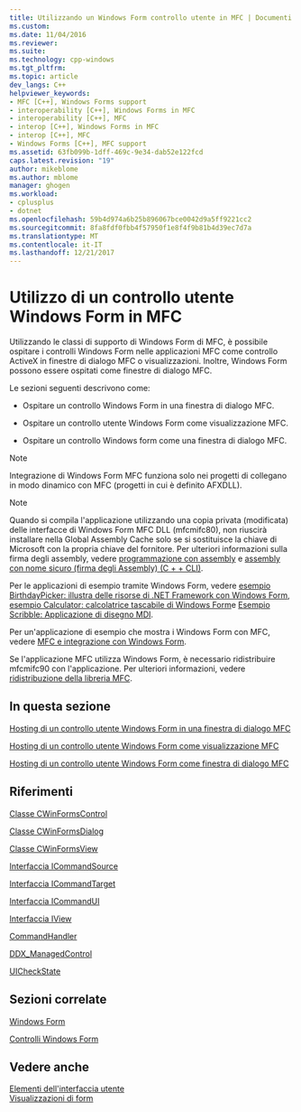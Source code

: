 ```yaml
---
title: Utilizzando un Windows Form controllo utente in MFC | Documenti Microsoft
ms.custom: 
ms.date: 11/04/2016
ms.reviewer: 
ms.suite: 
ms.technology: cpp-windows
ms.tgt_pltfrm: 
ms.topic: article
dev_langs: C++
helpviewer_keywords:
- MFC [C++], Windows Forms support
- interoperability [C++], Windows Forms in MFC
- interoperability [C++], MFC
- interop [C++], Windows Forms in MFC
- interop [C++], MFC
- Windows Forms [C++], MFC support
ms.assetid: 63fb099b-1dff-469c-9e34-dab52e122fcd
caps.latest.revision: "19"
author: mikeblome
ms.author: mblome
manager: ghogen
ms.workload:
- cplusplus
- dotnet
ms.openlocfilehash: 59b4d974a6b25b896067bce0042d9a5ff9221cc2
ms.sourcegitcommit: 8fa8fdf0fbb4f57950f1e8f4f9b81b4d39ec7d7a
ms.translationtype: MT
ms.contentlocale: it-IT
ms.lasthandoff: 12/21/2017
---
```

# <a name="using-a-windows-form-user-control-in-mfc"></a>Utilizzo di un controllo utente Windows Form in MFC
Utilizzando le classi di supporto di Windows Form di MFC, è possibile ospitare i controlli Windows Form nelle applicazioni MFC come controllo ActiveX in finestre di dialogo MFC o visualizzazioni. Inoltre, Windows Form possono essere ospitati come finestre di dialogo MFC.  
  
 Le sezioni seguenti descrivono come:  
  
-   Ospitare un controllo Windows Form in una finestra di dialogo MFC.  
  
-   Ospitare un controllo utente Windows Form come visualizzazione MFC.  
  
-   Ospitare un controllo Windows form come una finestra di dialogo MFC.  
  
> [!NOTE]
>  Integrazione di Windows Form MFC funziona solo nei progetti di collegano in modo dinamico con MFC (progetti in cui è definito AFXDLL).  
  
> [!NOTE]
>  Quando si compila l'applicazione utilizzando una copia privata (modificata) delle interfacce di Windows Form MFC DLL (mfcmifc80), non riuscirà installare nella Global Assembly Cache solo se si sostituisce la chiave di Microsoft con la propria chiave del fornitore. Per ulteriori informazioni sulla firma degli assembly, vedere [programmazione con assembly](/dotnet/framework/app-domains/programming-with-assemblies) e [assembly con nome sicuro (firma degli Assembly) (C + + CLI)](../dotnet/strong-name-assemblies-assembly-signing-cpp-cli.md).  
  
 Per le applicazioni di esempio tramite Windows Form, vedere [esempio BirthdayPicker: illustra delle risorse di .NET Framework con Windows Form](http://msdn.microsoft.com/en-us/ac932aed-5502-4667-be29-709bca435317), [esempio Calculator: calcolatrice tascabile di Windows Form](http://msdn.microsoft.com/en-us/2283b516-3b7e-45f2-80c4-fdcfb366ce25)e [ Esempio Scribble: Applicazione di disegno MDI](http://msdn.microsoft.com/en-us/f025da3e-659b-4222-b991-554a1b8b2358).  
  
 Per un'applicazione di esempio che mostra i Windows Form con MFC, vedere [MFC e integrazione con Windows Form](http://www.microsoft.com/downloads/details.aspx?FamilyID=987021bc-e575-4fe3-baa9-15aa50b0f599&displaylang=en).  
  
 Se l'applicazione MFC utilizza Windows Form, è necessario ridistribuire mfcmifc90 con l'applicazione. Per ulteriori informazioni, vedere [ridistribuzione della libreria MFC](../ide/redistributing-the-mfc-library.md).  
  
## <a name="in-this-section"></a>In questa sezione  
 [Hosting di un controllo utente Windows Form in una finestra di dialogo MFC](../dotnet/hosting-a-windows-form-user-control-in-an-mfc-dialog-box.md)  
  
 [Hosting di un controllo utente Windows Form come visualizzazione MFC](../dotnet/hosting-a-windows-forms-user-control-as-an-mfc-view.md)  
  
 [Hosting di un controllo utente Windows Form come finestra di dialogo MFC](../dotnet/hosting-a-windows-form-user-control-as-an-mfc-dialog-box.md)  
  
## <a name="reference"></a>Riferimenti  
 [Classe CWinFormsControl](../mfc/reference/cwinformscontrol-class.md)  
  
 [Classe CWinFormsDialog](../mfc/reference/cwinformsdialog-class.md)  
  
 [Classe CWinFormsView](../mfc/reference/cwinformsview-class.md)  
  
 [Interfaccia ICommandSource](../mfc/reference/icommandsource-interface.md)  
  
 [Interfaccia ICommandTarget](../mfc/reference/icommandtarget-interface.md)  
  
 [Interfaccia ICommandUI](../mfc/reference/icommandui-interface.md)  
  
 [Interfaccia IView](../mfc/reference/iview-interface.md)  
  
 [CommandHandler](../atl/commandhandler.md)  
  
 [DDX_ManagedControl](../mfc/reference/standard-dialog-data-exchange-routines.md#ddx_managedcontrol)  
  
 [UICheckState](../mfc/reference/uicheckstate-enumeration.md)  
  
## <a name="related-sections"></a>Sezioni correlate  
 [Windows Form](/dotnet/framework/winforms/index)  
  
 [Controlli Windows Form](/dotnet/framework/winforms/controls/index)  
  
## <a name="see-also"></a>Vedere anche  
 [Elementi dell'interfaccia utente](../mfc/user-interface-elements-mfc.md)   
 [Visualizzazioni di form](../mfc/form-views-mfc.md)